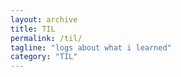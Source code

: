 ```yaml
---
layout: archive
title: TIL
permalink: /til/
tagline: "logs about what i learned"
category: "TIL"
---
```

